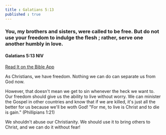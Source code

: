 ```yaml
---
title : Galatians 5:13
published : true
---
```


<h3>You, my brothers and sisters, were called to be free. But do not use your freedom to indulge the flesh ; rather, serve one another humbly in love.</h3>
<h4>Galatians 5:13 NIV</h4>
<a href = "https://bible.com/bible/111/gal.5.13.NIV">Read It on the Bible App </a>
<p>As Christians, we have freedom. Nothing we can do can separate us from God now.</p>
<p>However, that doesn't mean we get to sin whenever the heck we want to. Our freedom should give us the ability to live without worry. We can minister the Gospel in other countries and know that if we are killed, it's just all the better for us because we'll be woth God! "For me, to live is Christ and to die is gain." (Phillipians 1:21)</p>
<p>We shouldn't abuse our Christianity. We should use it to bring others to Christ, and we can do it without fear!</p>
